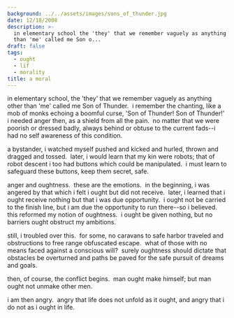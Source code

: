 ```yaml
---
background: ../../assets/images/sons_of_thunder.jpg
date: 12/18/2008
description: >-
  in elementary school the 'they' that we remember vaguely as anything other
  than 'me' called me Son o...
draft: false
tags:
  - ought
  - lïf
  - morality
title: a moral
---
```


in elementary school, the 'they' that we remember vaguely as anything other than 'me' called me Son of Thunder.  i remember the chanting, like a mob of monks echoing a boomful curse, 'Son of Thunder! Son of Thunder!' i needed anger then, as a shield from all the pain.  no matter that we were poorish or dressed badly, always behind or obtuse to the current fads--i had no self awareness of this condition.

a bystander, i watched myself pushed and kicked and hurled, thrown and dragged and tossed.  later, i would learn that my kin were robots; that of robot descent i too had buttons which could be manipulated.  i must learn to safeguard these buttons, keep them secret, safe.

anger and oughtness.  these are the emotions.  in the beginning, i was angered by that which i felt i ought but did not receive.  later, i learned that i ought receive nothing but that i was due opportunity.  i ought not be carried to the finish line, but i am due the opportunity to run there--so i believed.  this reformed my notion of oughtness.  i ought be given nothing, but no barriers ought obstruct my ambitions.

still, i troubled over this.  for some, no caravans to safe harbor traveled and obstructions to free range obfuscated escape.  what of those with no means faced against a conscious will?  surely oughtness should dictate that obstacles be overturned and paths be paved for the safe pursuit of dreams and goals.

then, of course, the conflict begins.  man ought make himself; but man ought not unmake other men.

i am then angry.  angry that life does not unfold as it ought, and angry that i do not as i ought in life.
